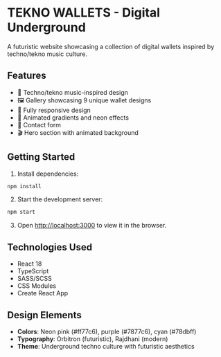 # TEKNO WALLETS - Digital Underground

A futuristic website showcasing a collection of digital wallets inspired by techno/tekno music culture.

## Features

- 🎵 Techno/tekno music-inspired design
- 🖼️ Gallery showcasing 9 unique wallet designs
- 📱 Fully responsive design
- 🎨 Animated gradients and neon effects
- 📧 Contact form
- 🎬 Hero section with animated background

## Getting Started

1. Install dependencies:
```bash
npm install
```

2. Start the development server:
```bash
npm start
```

3. Open [http://localhost:3000](http://localhost:3000) to view it in the browser.

## Technologies Used

- React 18
- TypeScript
- SASS/SCSS
- CSS Modules
- Create React App

## Design Elements

- **Colors**: Neon pink (#ff77c6), purple (#7877c6), cyan (#78dbff)
- **Typography**: Orbitron (futuristic), Rajdhani (modern)
- **Theme**: Underground techno culture with futuristic aesthetics
